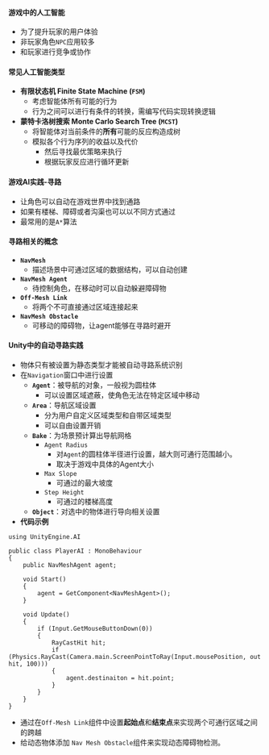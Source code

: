 #### 游戏中的人工智能
- 为了提升玩家的用户体验
- 非玩家角色`NPC`应用较多
- 和玩家进行竞争或协作

#### 常见人工智能类型
- **有限状态机 Finite State Machine (`FSM`)**
	- 考虑智能体所有可能的行为
	- 行为之间可以进行有条件的转换，需编写代码实现转换逻辑
- **蒙特卡洛树搜索 Monte Carlo Search Tree (`MCST`)**
	- 将智能体对当前条件的**所有**可能的反应构造成树
	- 模拟各个行为序列的收益以及代价
		- 然后寻找最优策略来执行
		- 根据玩家反应进行循环更新

#### 游戏AI实践-寻路
- 让角色可以自动在游戏世界中找到通路
- 如果有楼梯、障碍或者沟渠也可以以不同方式通过
- 最常用的是`A*`算法

#### 寻路相关的概念
- **`NavMesh`**
	- 描述场景中可通过区域的数据结构，可以自动创建
- **`NavMesh Agent`**
	- 待控制角色，在移动时可以自动躲避障碍物
- **`Off-Mesh Link`**
	- 将两个不可直接通过区域连接起来
- **`NavMesh Obstacle`**
	- 可移动的障碍物，让agent能够在寻路时避开

#### Unity中的自动寻路实践
- 物体只有被设置为静态类型才能被自动寻路系统识别
- 在`Navigation`窗口中进行设置
	- **`Agent`**：被导航的对象，一般视为圆柱体
		- 可以设置区域遮蔽，使角色无法在特定区域中移动
	- **`Area`**：导航区域设置
		- 分为用户自定义区域类型和自带区域类型
		- 可以自由设置开销
	- **`Bake`**：为场景预计算出导航网格
		- `Agent Radius`
			- 对`Agent`的圆柱体半径进行设置，越大则可通行范围越小。
			- 取决于游戏中具体的Agent大小
		- `Max Slope`
			- 可通过的最大坡度
		- `Step Height`
			- 可通过的楼梯高度
	- **`Object`**：对选中的物体进行导向相关设置
- **代码示例**
```
using UnityEngine.AI

public class PlayerAI : MonoBehaviour
{
	public NavMeshAgent agent;
	
	void Start()
	{
		agent = GetComponent<NavMeshAgent>();
	}
	
	void Update()
	{
		if (Input.GetMouseButtonDown(0))
		{
			RayCastHit hit;
			if (Physics.RayCast(Camera.main.ScreenPointToRay(Input.mousePosition, out hit, 100)))
			{
				agent.destinaiton = hit.point;
			}
		}
	}
}
```
- 通过在`Off-Mesh Link`组件中设置**起始点**和**结束点**来实现两个可通行区域之间的跨越
- 给动态物体添加 `Nav Mesh Obstacle`组件来实现动态障碍物检测。